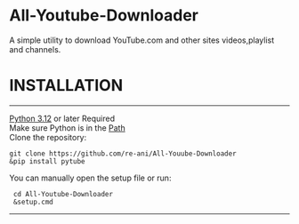 # All-Youtube-Downloader
A simple utility to download YouTube.com and other sites videos,playlist and channels.
# INSTALLATION
----------------------------------------------
[Python 3.12](https://www.python.org/downloads/) or later Required  
Make sure Python is in the [Path](https://en.wikipedia.org/wiki/PATH_(variable))  
Clone the repository:  
```batch
git clone https://github.com/re-ani/All-Youube-Downloader
&pip install pytube
```
You can manually open the setup file or run:  
```batch
 cd All-Youtube-Downloader
 &setup.cmd
```
---------------------------------------------

